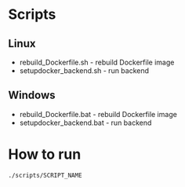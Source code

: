 # Scripts
## Linux
- rebuild_Dockerfile.sh   - rebuild Dockerfile image 
- setupdocker_backend.sh  - run backend

## Windows
- rebuild_Dockerfile.bat  - rebuild Dockerfile image 
- setupdocker_backend.bat - run backend

# How to run
```sh
./scripts/SCRIPT_NAME
```
